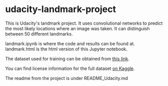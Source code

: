 # udacity-landmark-project
This is Udacity's landmark project. It uses convolutional networks to predict the most likely locations where an image was taken. It can distinguish between 50 different landmarks.

landmark.ipynb is where the code and results can be found at. landmark.html is the html version of this Jupyter notebook.

The dataset used for training can be obtained from [this link](https://udacity-dlnfd.s3-us-west-1.amazonaws.com/datasets/landmark_images.zip).

You can find license information for the full dataset [on Kaggle](https://www.kaggle.com/google/google-landmarks-dataset).

The readme from the project is under README_Udacity.md